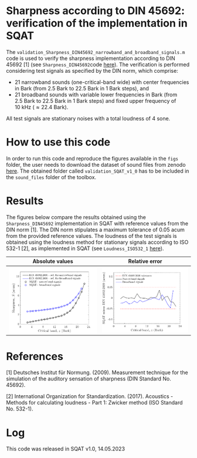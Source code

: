 # Sharpness according to DIN 45692: verification of the implementation in SQAT 
The `validation_Sharpness_DIN45692_narrowband_and_broadband_signals.m` code is used to verify the sharpness implementation according to DIN 45692 [1] (see `Sharpness_DIN45692`code [here](../../psychoacoustic_metrics/Sharpness_DIN45692/Sharpness_DIN45692.m)). The verification is performed considering test signals as specified by the DIN norm, which comprise: 

- 21 narrowband sounds (one-critical-band wide) with center frequencies in Bark (from $2.5~\mathrm{Bark}$ to $22.5~\mathrm{Bark}$ in $1~\mathrm{Bark}$ steps), and
- 21 broadband sounds with variable lower frequencies in Bark (from $2.5~\mathrm{Bark}$ to $22.5~\mathrm{Bark}$ in $1~\mathrm{Bark}$ steps) and fixed upper frequency of $10~\mathrm{kHz}$ ($\approx 22.4~\mathrm{Bark}$). 

All test signals are stationary noises with a total loudness of $4~\mathrm{sone}$.

# How to use this code
In order to run this code and reproduce the figures available in the `figs` folder, the user needs to download the dataset of sound files from zenodo <a href="https://doi.org/10.5281/zenodo.7933206" target="_blank">here</a>. The obtained folder called `validation_SQAT_v1_0` has to be included in the `sound_files` folder of the toolbox. 

# Results
The figures below compare the results obtained using the `Sharpness_DIN45692` implementation in SQAT with reference values from the DIN norm [1]. The DIN norm stipulates a maximum tolerance of 0.05 acum from the provided reference values. The loudness of the test signals is obtained using the loudness method for stationary signals according to ISO 532-1 [2], as implemented in SQAT (see `Loudness_ISO532_1` [here](../../psychoacoustic_metrics/Loudness_ISO532_1/Loudness_ISO532_1.m)).
  
Absolute values |  Relative error 
 | -------------- | -------------- |
|![](figs/sharpness_validation_narrowband_and_broadband.png)        | ![](figs/sharpness_validation_narrowband_broadband_error.png)     |

# References
[1] Deutsches Institut für Normung. (2009). Measurement technique for the simulation of the auditory sensation of sharpness (DIN Standard No. 45692).

[2] International Organization for Standardization. (2017). Acoustics - Methods for calculating loudness - Part 1: Zwicker method (ISO Standard No. 532-1).

# Log
This code was released in SQAT v1.0, 14.05.2023

